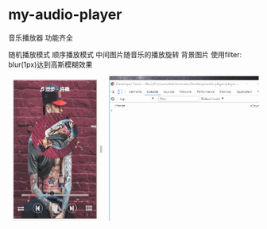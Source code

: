 # my-audio-player
音乐播放器  功能齐全

随机播放模式 顺序播放模式
中间图片随音乐的播放旋转
背景图片 使用filter: blur(1px)达到高斯模糊效果

![image](https://raw.githubusercontent.com/Xigua-gua/my-audio-player/master/images/player-gif.gif)
